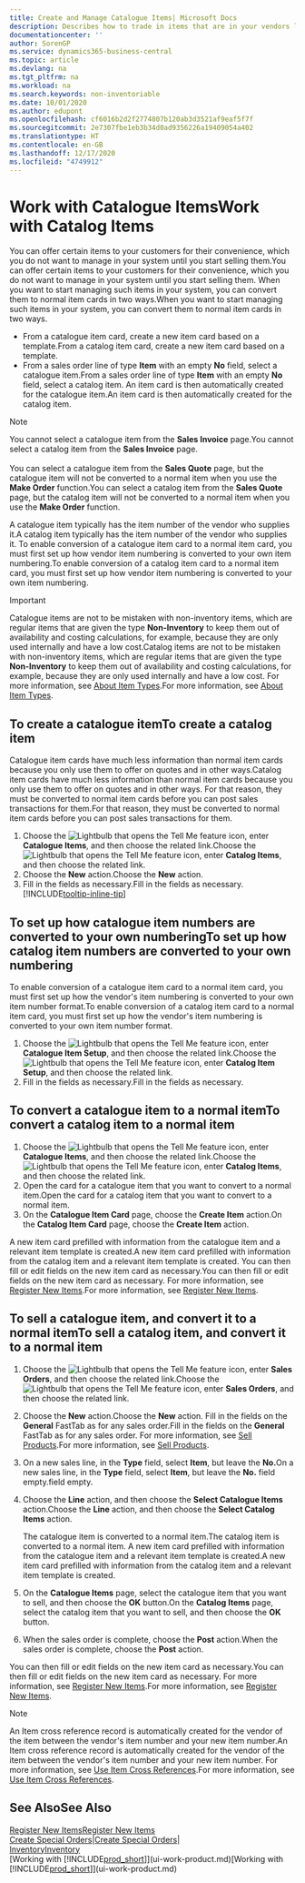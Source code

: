 ```yaml
---
title: Create and Manage Catalogue Items| Microsoft Docs
description: Describes how to trade in items that are in your vendors list of items but not in your own list of items.
documentationcenter: ''
author: SorenGP
ms.service: dynamics365-business-central
ms.topic: article
ms.devlang: na
ms.tgt_pltfrm: na
ms.workload: na
ms.search.keywords: non-inventoriable
ms.date: 10/01/2020
ms.author: edupont
ms.openlocfilehash: cf6016b2d2f2774807b120ab3d3521af9eaf5f7f
ms.sourcegitcommit: 2e7307fbe1eb3b34d0ad9356226a19409054a402
ms.translationtype: HT
ms.contentlocale: en-GB
ms.lasthandoff: 12/17/2020
ms.locfileid: "4749912"
---
```

# <a name="work-with-catalog-items"></a><span data-ttu-id="01672-103">Work with Catalogue Items</span><span class="sxs-lookup"><span data-stu-id="01672-103">Work with Catalog Items</span></span>
<span data-ttu-id="01672-104">You can offer certain items to your customers for their convenience, which you do not want to manage in your system until you start selling them.</span><span class="sxs-lookup"><span data-stu-id="01672-104">You can offer certain items to your customers for their convenience, which you do not want to manage in your system until you start selling them.</span></span> <span data-ttu-id="01672-105">When you want to start managing such items in your system, you can convert them to normal item cards in two ways.</span><span class="sxs-lookup"><span data-stu-id="01672-105">When you want to start managing such items in your system, you can convert them to normal item cards in two ways.</span></span>

* <span data-ttu-id="01672-106">From a catalogue item card, create a new item card based on a template.</span><span class="sxs-lookup"><span data-stu-id="01672-106">From a catalog item card, create a new item card based on a template.</span></span>
* <span data-ttu-id="01672-107">From a sales order line of type **Item** with an empty **No** field, select a catalogue item.</span><span class="sxs-lookup"><span data-stu-id="01672-107">From a sales order line of type **Item** with an empty **No** field, select a catalog item.</span></span> <span data-ttu-id="01672-108">An item card is then automatically created for the catalogue item.</span><span class="sxs-lookup"><span data-stu-id="01672-108">An item card is then automatically created for the catalog item.</span></span>

> [!NOTE]  
> <span data-ttu-id="01672-109">You cannot select a catalogue item from the **Sales Invoice** page.</span><span class="sxs-lookup"><span data-stu-id="01672-109">You cannot select a catalog item from the **Sales Invoice** page.</span></span><br /><br />
> <span data-ttu-id="01672-110">You can select a catalogue item from the **Sales Quote** page, but the catalogue item will not be converted to a normal item when you use the **Make Order** function.</span><span class="sxs-lookup"><span data-stu-id="01672-110">You can select a catalog item from the **Sales Quote** page, but the catalog item will not be converted to a normal item when you use the **Make Order** function.</span></span>

<span data-ttu-id="01672-111">A catalogue item typically has the item number of the vendor who supplies it.</span><span class="sxs-lookup"><span data-stu-id="01672-111">A catalog item typically has the item number of the vendor who supplies it.</span></span> <span data-ttu-id="01672-112">To enable conversion of a catalogue item card to a normal item card, you must first set up how vendor item numbering is converted to your own item numbering.</span><span class="sxs-lookup"><span data-stu-id="01672-112">To enable conversion of a catalog item card to a normal item card, you must first set up how vendor item numbering is converted to your own item numbering.</span></span>   

> [!Important]
> <span data-ttu-id="01672-113">Catalogue items are not to be mistaken with non-inventory items, which are regular items that are given the type **Non-Inventory** to keep them out of availability and costing calculations, for example, because they are only used internally and have a low cost.</span><span class="sxs-lookup"><span data-stu-id="01672-113">Catalog items are not to be mistaken with non-inventory items, which are regular items that are given the type **Non-Inventory** to keep them out of availability and costing calculations, for example, because they are only used internally and have a low cost.</span></span> <span data-ttu-id="01672-114">For more information, see [About Item Types](inventory-about-item-types.md).</span><span class="sxs-lookup"><span data-stu-id="01672-114">For more information, see [About Item Types](inventory-about-item-types.md).</span></span>

## <a name="to-create-a-catalog-item"></a><span data-ttu-id="01672-115">To create a catalogue item</span><span class="sxs-lookup"><span data-stu-id="01672-115">To create a catalog item</span></span>
<span data-ttu-id="01672-116">Catalogue item cards have much less information than normal item cards because you only use them to offer on quotes and in other ways.</span><span class="sxs-lookup"><span data-stu-id="01672-116">Catalog item cards have much less information than normal item cards because you only use them to offer on quotes and in other ways.</span></span> <span data-ttu-id="01672-117">For that reason, they must be converted to normal item cards before you can post sales transactions for them.</span><span class="sxs-lookup"><span data-stu-id="01672-117">For that reason, they must be converted to normal item cards before you can post sales transactions for them.</span></span>

1. <span data-ttu-id="01672-118">Choose the ![Lightbulb that opens the Tell Me feature](media/ui-search/search_small.png "Tell me what you want to do") icon, enter **Catalogue Items**, and then choose the related link.</span><span class="sxs-lookup"><span data-stu-id="01672-118">Choose the ![Lightbulb that opens the Tell Me feature](media/ui-search/search_small.png "Tell me what you want to do") icon, enter **Catalog Items**, and then choose the related link.</span></span>
2. <span data-ttu-id="01672-119">Choose the **New** action.</span><span class="sxs-lookup"><span data-stu-id="01672-119">Choose the **New** action.</span></span>
3. <span data-ttu-id="01672-120">Fill in the fields as necessary.</span><span class="sxs-lookup"><span data-stu-id="01672-120">Fill in the fields as necessary.</span></span> [!INCLUDE[tooltip-inline-tip](includes/tooltip-inline-tip_md.md)]

## <a name="to-set-up-how-catalog-item-numbers-are-converted-to-your-own-numbering"></a><span data-ttu-id="01672-121">To set up how catalogue item numbers are converted to your own numbering</span><span class="sxs-lookup"><span data-stu-id="01672-121">To set up how catalog item numbers are converted to your own numbering</span></span>
<span data-ttu-id="01672-122">To enable conversion of a catalogue item card to a normal item card, you must first set up how the vendor's item numbering is converted to your own item number format.</span><span class="sxs-lookup"><span data-stu-id="01672-122">To enable conversion of a catalog item card to a normal item card, you must first set up how the vendor's item numbering is converted to your own item number format.</span></span>

1. <span data-ttu-id="01672-123">Choose the ![Lightbulb that opens the Tell Me feature](media/ui-search/search_small.png "Tell me what you want to do") icon, enter **Catalogue Item Setup**, and then choose the related link.</span><span class="sxs-lookup"><span data-stu-id="01672-123">Choose the ![Lightbulb that opens the Tell Me feature](media/ui-search/search_small.png "Tell me what you want to do") icon, enter **Catalog Item Setup**, and then choose the related link.</span></span>
2. <span data-ttu-id="01672-124">Fill in the fields as necessary.</span><span class="sxs-lookup"><span data-stu-id="01672-124">Fill in the fields as necessary.</span></span>

## <a name="to-convert-a-catalog-item-to-a-normal-item"></a><span data-ttu-id="01672-125">To convert a catalogue item to a normal item</span><span class="sxs-lookup"><span data-stu-id="01672-125">To convert a catalog item to a normal item</span></span>
1. <span data-ttu-id="01672-126">Choose the ![Lightbulb that opens the Tell Me feature](media/ui-search/search_small.png "Tell me what you want to do") icon, enter **Catalogue Items**, and then choose the related link.</span><span class="sxs-lookup"><span data-stu-id="01672-126">Choose the ![Lightbulb that opens the Tell Me feature](media/ui-search/search_small.png "Tell me what you want to do") icon, enter **Catalog Items**, and then choose the related link.</span></span>
2. <span data-ttu-id="01672-127">Open the card for a catalogue item that you want to convert to a normal item.</span><span class="sxs-lookup"><span data-stu-id="01672-127">Open the card for a catalog item that you want to convert to a normal item.</span></span>
3. <span data-ttu-id="01672-128">On the **Catalogue Item Card** page, choose the **Create Item** action.</span><span class="sxs-lookup"><span data-stu-id="01672-128">On the **Catalog Item Card** page, choose the **Create Item** action.</span></span>

<span data-ttu-id="01672-129">A new item card prefilled with information from the catalogue item and a relevant item template is created.</span><span class="sxs-lookup"><span data-stu-id="01672-129">A new item card prefilled with information from the catalog item and a relevant item template is created.</span></span> <span data-ttu-id="01672-130">You can then fill or edit fields on the new item card as necessary.</span><span class="sxs-lookup"><span data-stu-id="01672-130">You can then fill or edit fields on the new item card as necessary.</span></span> <span data-ttu-id="01672-131">For more information, see [Register New Items](inventory-how-register-new-items.md).</span><span class="sxs-lookup"><span data-stu-id="01672-131">For more information, see [Register New Items](inventory-how-register-new-items.md).</span></span>

## <a name="to-sell-a-catalog-item-and-convert-it-to-a-normal-item"></a><span data-ttu-id="01672-132">To sell a catalogue item, and convert it to a normal item</span><span class="sxs-lookup"><span data-stu-id="01672-132">To sell a catalog item, and convert it to a normal item</span></span>
1. <span data-ttu-id="01672-133">Choose the ![Lightbulb that opens the Tell Me feature](media/ui-search/search_small.png "Tell me what you want to do") icon, enter **Sales Orders**, and then choose the related link.</span><span class="sxs-lookup"><span data-stu-id="01672-133">Choose the ![Lightbulb that opens the Tell Me feature](media/ui-search/search_small.png "Tell me what you want to do") icon, enter **Sales Orders**, and then choose the related link.</span></span>
2. <span data-ttu-id="01672-134">Choose the **New** action.</span><span class="sxs-lookup"><span data-stu-id="01672-134">Choose the **New** action.</span></span> <span data-ttu-id="01672-135">Fill in the fields on the **General** FastTab as for any sales order.</span><span class="sxs-lookup"><span data-stu-id="01672-135">Fill in the fields on the **General** FastTab as for any sales order.</span></span> <span data-ttu-id="01672-136">For more information, see [Sell Products](sales-how-sell-products.md).</span><span class="sxs-lookup"><span data-stu-id="01672-136">For more information, see [Sell Products](sales-how-sell-products.md).</span></span>
3. <span data-ttu-id="01672-137">On a new sales line, in the **Type** field, select **Item**, but leave the **No.**</span><span class="sxs-lookup"><span data-stu-id="01672-137">On a new sales line, in the **Type** field, select **Item**, but leave the **No.**</span></span> <span data-ttu-id="01672-138">field empty.</span><span class="sxs-lookup"><span data-stu-id="01672-138">field empty.</span></span>
4. <span data-ttu-id="01672-139">Choose the **Line** action, and then choose the **Select Catalogue Items** action.</span><span class="sxs-lookup"><span data-stu-id="01672-139">Choose the **Line** action, and then choose the **Select Catalog Items** action.</span></span>

    <span data-ttu-id="01672-140">The catalogue item is converted to a normal item.</span><span class="sxs-lookup"><span data-stu-id="01672-140">The catalog item is converted to a normal item.</span></span> <span data-ttu-id="01672-141">A new item card prefilled with information from the catalogue item and a relevant item template is created.</span><span class="sxs-lookup"><span data-stu-id="01672-141">A new item card prefilled with information from the catalog item and a relevant item template is created.</span></span>
5. <span data-ttu-id="01672-142">On the **Catalogue Items** page, select the catalogue item that you want to sell, and then choose the **OK** button.</span><span class="sxs-lookup"><span data-stu-id="01672-142">On the **Catalog Items** page, select the catalog item that you want to sell, and then choose the **OK** button.</span></span>
6. <span data-ttu-id="01672-143">When the sales order is complete, choose the **Post** action.</span><span class="sxs-lookup"><span data-stu-id="01672-143">When the sales order is complete, choose the **Post** action.</span></span>

<span data-ttu-id="01672-144">You can then fill or edit fields on the new item card as necessary.</span><span class="sxs-lookup"><span data-stu-id="01672-144">You can then fill or edit fields on the new item card as necessary.</span></span> <span data-ttu-id="01672-145">For more information, see [Register New Items](inventory-how-register-new-items.md).</span><span class="sxs-lookup"><span data-stu-id="01672-145">For more information, see [Register New Items](inventory-how-register-new-items.md).</span></span>

> [!NOTE]  
>   <span data-ttu-id="01672-146">An Item cross reference record is automatically created for the vendor of the item between the vendor's item number and your new item number.</span><span class="sxs-lookup"><span data-stu-id="01672-146">An Item cross reference record is automatically created for the vendor of the item between the vendor's item number and your new item number.</span></span> <span data-ttu-id="01672-147">For more information, see [Use Item Cross References](inventory-how-use-item-cross-refs.md).</span><span class="sxs-lookup"><span data-stu-id="01672-147">For more information, see [Use Item Cross References](inventory-how-use-item-cross-refs.md).</span></span>

## <a name="see-also"></a><span data-ttu-id="01672-148">See Also</span><span class="sxs-lookup"><span data-stu-id="01672-148">See Also</span></span>
[<span data-ttu-id="01672-149">Register New Items</span><span class="sxs-lookup"><span data-stu-id="01672-149">Register New Items</span></span>](inventory-how-register-new-items.md)  
<span data-ttu-id="01672-150">[Create Special Orders](sales-how-to-create-special-orders.md)|</span><span class="sxs-lookup"><span data-stu-id="01672-150">[Create Special Orders](sales-how-to-create-special-orders.md)|</span></span>  
[<span data-ttu-id="01672-151">Inventory</span><span class="sxs-lookup"><span data-stu-id="01672-151">Inventory</span></span>](inventory-manage-inventory.md)  
<span data-ttu-id="01672-152">[Working with [!INCLUDE[prod_short](includes/prod_short.md)]](ui-work-product.md)</span><span class="sxs-lookup"><span data-stu-id="01672-152">[Working with [!INCLUDE[prod_short](includes/prod_short.md)]](ui-work-product.md)</span></span>
